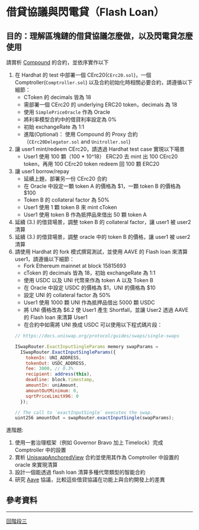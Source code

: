 # 借貸協議與閃電貸（Flash Loan）

## 目的：理解區塊鏈的借貸協議怎麼做，以及閃電貸怎麼使用
請賞析 [Compound](https://docs.compound.finance/v2/) 的合約，並依序實作以下
1. 在 Hardhat 的 test 中部署一個 CErc20(`CErc20.sol`)，一個 Comptroller(`Comptroller.sol`) 以及合約初始化時相關必要合約，請遵循以下細節：
    * CToken 的 decimals 皆為 18
    * 需部署一個 CErc20 的 underlying ERC20 token，decimals 為 18
    * 使用 `SimplePriceOracle` 作為 Oracle
    * 將利率模型合約中的借貸利率設定為 0%
    * 初始 exchangeRate 為 1:1
    * 進階(Optional)： 使用 Compound 的 Proxy 合約（`CErc20Delegator.sol` and `Unitroller.sol`)
2. 讓 user1 mint/redeem CErc20，請透過 Hardhat test case 實現以下場景
    * User1 使用 100 顆（100 * 10^18） ERC20 去 mint 出 100 CErc20 token，再用 100 CErc20 token redeem 回 100 顆 ERC20 
3. 讓 user1 borrow/repay
    * 延續上題，部署另一份 CErc20 合約
    * 在 Oracle 中設定一顆 token A 的價格為 $1，一顆 token B 的價格為 $100
    * Token B 的 collateral factor 為 50%
    * User1 使用 1 顆 token B 來 mint cToken
    * User1 使用 token B 作為抵押品來借出 50 顆 token A
4. 延續 (3.) 的借貸場景，調整 token B 的 collateral factor，讓 user1 被 user2 清算
5. 延續 (3.) 的借貸場景，調整 oracle 中的 token B 的價格，讓 user1 被 user2 清算
6. 請使用 Hardhat 的 fork 模式撰寫測試，並使用 AAVE 的 Flash loan 來清算 user1，請遵循以下細節：
    * Fork Ethereum mainnet at block 15815693
    * cToken 的 decimals 皆為 18，初始 exchangeRate 為 1:1
    * 使用 USDC 以及 UNI 代幣來作為 token A 以及 Token B
    * 在 Oracle 中設定 USDC 的價格為 $1，UNI 的價格為 $10
    * 設定 UNI 的 collateral factor 為 50%
    * User1 使用 1000 顆 UNI 作為抵押品借出 5000 顆 USDC
    * 將 UNI 價格改為 $6.2 使 User1 產生 Shortfall，並讓 User2 透過 AAVE 的 Flash loan 來清算 User1
    * 在合約中如需將 UNI 換成 USDC 可以使用以下程式碼片段：
    ```javascript
    // https://docs.uniswap.org/protocol/guides/swaps/single-swaps

    ISwapRouter.ExactInputSingleParams memory swapParams =
      ISwapRouter.ExactInputSingleParams({
        tokenIn: UNI_ADDRESS,
        tokenOut: USDC_ADDRESS,
        fee: 3000, // 0.3%
        recipient: address(this),
        deadline: block.timestamp,
        amountIn: uniAmount,
        amountOutMinimum: 0,
        sqrtPriceLimitX96: 0
      });

    // The call to `exactInputSingle` executes the swap.
    uint256 amountOut = swapRouter.exactInputSingle(swapParams);
    ```

進階題: 
1. 使用一套治理框架（例如 Governor Bravo 加上 Timelock）完成 Comptroller 中的設置
2. 賞析 [UniswapAnchoredView](https://etherscan.io/address/0x65c816077c29b557bee980ae3cc2dce80204a0c5#code) 合約並使用其作為 Comptroller 中設置的 oracle 來實現清算
3. 設計一個能透過 flash loan 清算多種代幣類型的智能合約
4.  研究 [Aave](https://aave.com/) 協議，比較這些借貸協議在功能上與合約開發上的差異

## 參考資料

---
[回階段三](./README.md)
